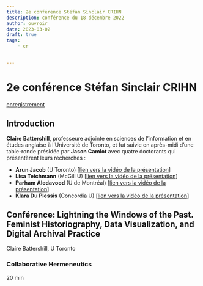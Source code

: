```yaml
---
title: 2e conférence Stéfan Sinclair CRIHN
description: conférence du 18 décembre 2022
author: ouvroir
date: 2023-03-02
draft: true
tags:
    - cr
    

---
```


# 2e conférence Stéfan Sinclair CRIHN

[enregistrement](https://crihn.openum.ca/nouvelles/2022/12/18/videos-de-la-deuxieme-conference-stefan-sinclair-crihn/)

## Introduction

**Claire** **Battershill**, professeure  adjointe en sciences de l’information et en études anglaise à  l’Université de Toronto, et fut suivie en après-midi d’une table-ronde  présidée par **Jason Camlot** avec quatre doctorants qui présentèrent leurs recherches :

- **Arun Jacob** (U Toronto) [[lien vers la vidéo de la présentation](https://youtu.be/BXEjUdw4HlI)]
- **Lisa Teichmann** (McGill U) [[lien vers la vidéo de la présentation](https://youtu.be/Wa2dXq6tpD0)]
- **Parham Aledavood** (U de Montréal) [[lien vers la vidéo de la présentation](https://youtu.be/iKaenBMTZts)]
- **Klara Du Plessis** (Concordia U) [[lien vers la vidéo de la présentation](https://youtu.be/AAAQYGPUbuw)]





## Conférence: Lightning the Windows of the Past. Feminist Historiography, Data Visualization, and Digital Archival Practice

Claire Battershill, U Toronto

### Collaborative Hermeneutics



20 min








